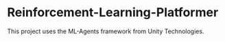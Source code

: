 # Reinforcement-Learning-Platformer

This project uses the ML-Agents framework from Unity Technologies.

